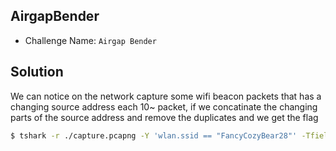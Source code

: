 ## AirgapBender

- Challenge Name: `Airgap Bender`

## Solution

We can notice on the network capture some wifi beacon packets that has a changing source address each 10~ packet, if we concatinate the changing parts of the source address and remove the duplicates and we get the flag

```sh
$ tshark -r ./capture.pcapng -Y 'wlan.ssid == "FancyCozyBear28"' -Tfields -e wlan.sa|sed -n '$!N; /^\(.*\)\n\1$/!P; D'|cut -d':' -f3,4 |tr -d ':\n' |xxd -r -p
```

